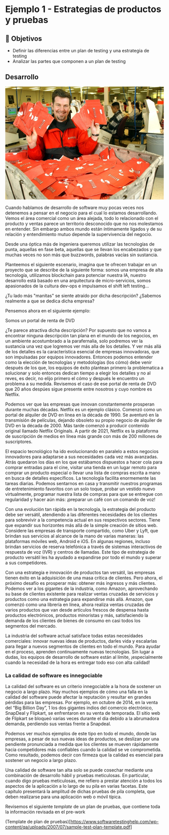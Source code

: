 # Ejemplo 1 - Estrategias de productos y pruebas

## :dart: Objetivos

- Definir las diferencias entre un plan de testing y una estrategia de testing
- Analizar las partes que componen a un plan de testing

## Desarrollo

![img.png](img.png)

Cuando hablamos de desarrollo de software muy pocas veces nos detenemos a pensar en el negocio para el cual lo estamos
desarrollando. Vemos el área comercial como un área alejada, todo lo relacionado con el producto y ventas parece un
territorio desconocido que no nos molestamos en entender. Sin embargo ambos mundo están íntimamente ligados y de su
relación y entendimiento mutuo depende la supervivencia del negocio.

Desde una óptica más de ingeniera queremos utilizar las tecnologías de punta, aquellas en fase beta, aquellas que se
llevan los encabezados y que muchas veces no son más que buzzwords, palabras vacías sin sustancia.

Planteemos el siguiente escenario, imagina que te ofrecen trabajar en un proyecto que se describe de la siguiente forma:
somos una empresa de alta tecnología, utilizamos blockchain para potenciar nuestra IA, nuestro desarrollo está basado en
una arquitectura de micro-servicios, somos apasionados de la cultura dev-ops e impulsamos el shift left testing...

¿Tu lado más "manitas" se siente atraído por dicha descripción? ¿Sabemos realmente a que se dedica dicha empresa?

Pensemos ahora en el siguiente ejemplo:

Somos un portal de renta de DVD

¿Te parece atractiva dicha descripción? Por supuesto que no vamos a encontrar ninguna descripción tan plana en el mundo
de los negocios, en un ambiente acostumbrado a la parafernalia, solo podremos ver la sustancia una vez que logremos ver
más alla de los detalles. Y ver más allá de los detalles es la característica esencial de empresas innovadoras, que son
impulsadas por equipos innovadores. Entonces podemos entender como la elección de tecnologías y metodologías (los cómo)
debe venir después de los que, los equipos de éxito plantean primero la problematica a solucionar y solo entonces
dedican tiempo a elegir los detalles y no al reves, es decir, no elijo primero el cómo y después le encuentro un
problema a su medida. Revisemos el caso de ese portal de renta de DVD que 20 años despúes sigue presente entre nosotros
y cuyo nombre es Netflix.

Podemos ver que las empresas que innovan constantemente prosperan durante muchas décadas. Netflix es un ejemplo clásico.
Comenzó como un portal de alquiler de DVD en línea en la década de 1990. Se aventuró en la transmisión de películas,
dejando obsoleto su propio negocio de alquiler de DVD en la década de 2000. Más tarde comenzó a producir contenido
original llamado Netflix Originals. A partir de 2021, Netflix es la plataforma de suscripción de medios en línea más
grande con más de 200 millones de suscriptores.

El espacio tecnológico ha ido evolucionando en paralelo a estos negocios innovadores para adaptarse a sus necesidades
cada vez más avanzadas. Atrás quedaron los días en los que estábamos dispuestos a hacer cola para comprar entradas para
el cine, visitar una tienda en un lugar remoto para comprar un producto especial o llevar una lista de compras escrita a
mano en busca de detalles específicos. La tecnología facilita enormemente las tareas diarias. Podemos sentarnos en casa
y transmitir nuestros programas de entretenimiento favoritos con un solo toque, probar un vestido nuevo virtualmente,
programar nuestra lista de compras para que se entregue con regularidad y hacer aún más: ¡preparar un café con un
comando de voz!

Con una evolución tan rápida en la tecnología, la estrategia del producto debe ser versátil, atendiendo a las diferentes
necesidades de los clientes para sobrevivir a la competencia actual en sus respectivos sectores. Tiene que expandir sus
horizontes más allá de la simple creación de sitios web. Considere las empresas de transporte compartido, como Uber y
Lyft, que brindan sus servicios al alcance de la mano de varias maneras: las plataformas móviles web, Android e iOS. En
algunas regiones, incluso brindan servicios de reserva telefónica a través de sistemas interactivos de respuesta de
voz (IVR) y centros de llamadas. Este tipo de estrategia de producto versátil les ha ayudado a expandirse por todo el
mundo y superar a sus competidores.

Con una estrategia e innovación de productos tan versátil, las empresas tienen éxito en la adquisición de una masa
crítica de clientes. Pero ahora, el próximo desafío es prosperar más: obtener más ingresos y más clientes. Podemos ver a
los gigantes de la industria, como Amazon, aprovechando su base de clientes existente para realizar ventas cruzadas de
servicios y productos como una estrategia para expandirse más allá. Amazon, que comenzó como una librería en línea,
ahora realiza ventas cruzadas de varios productos que van desde artículos frescos de despensa hasta productos
electrónicos, productos minoristas y más, satisfaciendo la demanda de los clientes de bienes de consumo en casi todos
los segmentos del mercado.

La industria del software actual satisface todas estas necesidades comerciales: innovar nuevas ideas de productos,
darles vida y escalarlas para llegar a nuevos segmentos de clientes en todo el mundo. Para ayudar en el proceso,
aprenden continuamente nuevas tecnologías. Sin lugar a dudas, los equipos de desarrollo de software están al límite,
¡especialmente cuando la necesidad de la hora es entregar todo eso con alta calidad!

### La calidad de software es innegociable

La calidad del software es un criterio innegociable a la hora de sostener un negocio a largo plazo. Hay muchos ejemplos
de cómo una falla en la calidad del software puede afectar la reputación y resultar en grandes pérdidas para las
empresas. Por ejemplo, en octubre de 2014, en la venta del “Big Billion Day”, 1 los dos gigantes indios del comercio
electrónico, SnapDeal y Flipkart, se enfrentaron en su venta de temporada. El sitio web de Flipkart se bloqueó varias
veces durante el día debido a la abrumadora demanda, perdiendo sus ventas frente a Snapdeal.

Podemos ver muchos ejemplos de este tipo en todo el mundo, donde las empresas, a pesar de sus nuevas ideas de productos,
se deslizan por una pendiente pronunciada a medida que los clientes se mueven rápidamente hacia competidores más
confiables cuando la calidad se ve comprometida. Como resultado, podemos decir con firmeza que la calidad es esencial
para sostener un negocio a largo plazo.

Una calidad de software tan alta solo se puede cosechar mediante una combinación de desarrollo hábil y pruebas
meticulosas. En particular, cuando digo pruebas meticulosas, me refiero a prestar atención a todos los aspectos de la
aplicación a lo largo de su pila en varias facetas. Este capítulo presentará la amplitud de dichas pruebas de pila
completa, que deben realizarse para una aplicación web o móvil típica.

Revisemos el siguiente _template_ de un plan de pruebas, que contiene toda la información revisada en el pre-work

(Template de plan de
pruebas)[https://www.softwaretestinghelp.com/wp-content/qa/uploads/2007/07/sample-test-plan-template.pdf]
